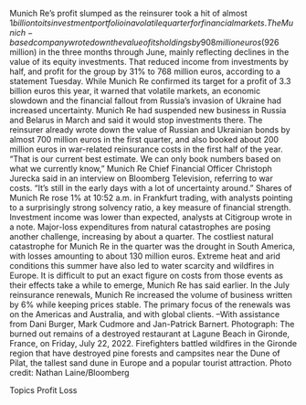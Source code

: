Munich Re’s profit slumped as the reinsurer took a hit of almost $1 billion to its investment portfolio in a volatile quarter for financial markets.
The Munich-based company wrote down the value of its holdings by 908 million euros ($926 million) in the three months through June, mainly reflecting declines in the value of its equity investments. That reduced income from investments by half, and profit for the group by 31% to 768 million euros, according to a statement Tuesday.
While Munich Re confirmed its target for a profit of 3.3 billion euros this year, it warned that volatile markets, an economic slowdown and the financial fallout from Russia’s invasion of Ukraine had increased uncertainty. Munich Re had suspended new business in Russia and Belarus in March and said it would stop investments there.
The reinsurer already wrote down the value of Russian and Ukrainian bonds by almost 700 million euros in the first quarter, and also booked about 200 million euros in war-related reinsurance costs in the first half of the year.
“That is our current best estimate. We can only book numbers based on what we currently know,” Munich Re Chief Financial Officer Christoph Jurecka said in an interview on Bloomberg Television, referring to war costs. “It’s still in the early days with a lot of uncertainty around.”
Shares of Munich Re rose 1% at 10:52 a.m. in Frankfurt trading, with analysts pointing to a surprisingly strong solvency ratio, a key measure of financial strength. Investment income was lower than expected, analysts at Citigroup wrote in a note.
Major-loss expenditures from natural catastrophes are posing another challenge, increasing by about a quarter. The costliest natural catastrophe for Munich Re in the quarter was the drought in South America, with losses amounting to about 130 million euros.
Extreme heat and arid conditions this summer have also led to water scarcity and wildfires in Europe. It is difficult to put an exact figure on costs from those events as their effects take a while to emerge, Munich Re has said earlier.
In the July reinsurance renewals, Munich Re increased the volume of business written by 6% while keeping prices stable. The primary focus of the renewals was on the Americas and Australia, and with global clients.
–With assistance from Dani Burger, Mark Cudmore and Jan-Patrick Barnert.
Photograph: The burned out remains of a destroyed restaurant at Lagune Beach in Gironde, France, on Friday, July 22, 2022. Firefighters battled wildfires in the Gironde region that have destroyed pine forests and campsites near the Dune of Pilat, the tallest sand dune in Europe and a popular tourist attraction. Photo credit: Nathan Laine/Bloomberg

Topics
Profit Loss
